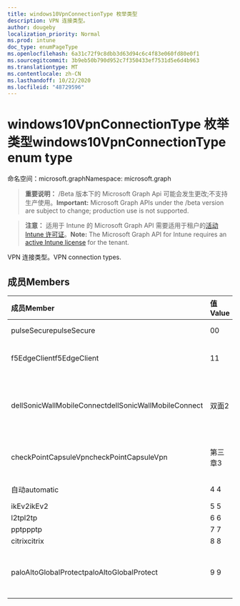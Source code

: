 ```yaml
---
title: windows10VpnConnectionType 枚举类型
description: VPN 连接类型。
author: dougeby
localization_priority: Normal
ms.prod: intune
doc_type: enumPageType
ms.openlocfilehash: 6a31c72f9c8dbb3d63d94c6c4f83e060fd80e0f1
ms.sourcegitcommit: 3b9eb50b790d952c7f350433ef7531d5e6d4b963
ms.translationtype: MT
ms.contentlocale: zh-CN
ms.lasthandoff: 10/22/2020
ms.locfileid: "48729596"
---
```

# <a name="windows10vpnconnectiontype-enum-type"></a><span data-ttu-id="46e6f-103">windows10VpnConnectionType 枚举类型</span><span class="sxs-lookup"><span data-stu-id="46e6f-103">windows10VpnConnectionType enum type</span></span>

<span data-ttu-id="46e6f-104">命名空间：microsoft.graph</span><span class="sxs-lookup"><span data-stu-id="46e6f-104">Namespace: microsoft.graph</span></span>

> <span data-ttu-id="46e6f-105">**重要说明：** /Beta 版本下的 Microsoft Graph Api 可能会发生更改;不支持生产使用。</span><span class="sxs-lookup"><span data-stu-id="46e6f-105">**Important:** Microsoft Graph APIs under the /beta version are subject to change; production use is not supported.</span></span>

> <span data-ttu-id="46e6f-106">**注意：** 适用于 Intune 的 Microsoft Graph API 需要适用于租户的[活动 Intune 许可证](https://go.microsoft.com/fwlink/?linkid=839381)。</span><span class="sxs-lookup"><span data-stu-id="46e6f-106">**Note:** The Microsoft Graph API for Intune requires an [active Intune license](https://go.microsoft.com/fwlink/?linkid=839381) for the tenant.</span></span>

<span data-ttu-id="46e6f-107">VPN 连接类型。</span><span class="sxs-lookup"><span data-stu-id="46e6f-107">VPN connection types.</span></span>

## <a name="members"></a><span data-ttu-id="46e6f-108">成员</span><span class="sxs-lookup"><span data-stu-id="46e6f-108">Members</span></span>
|<span data-ttu-id="46e6f-109">成员</span><span class="sxs-lookup"><span data-stu-id="46e6f-109">Member</span></span>|<span data-ttu-id="46e6f-110">值</span><span class="sxs-lookup"><span data-stu-id="46e6f-110">Value</span></span>|<span data-ttu-id="46e6f-111">说明</span><span class="sxs-lookup"><span data-stu-id="46e6f-111">Description</span></span>|
|:---|:---|:---|
|<span data-ttu-id="46e6f-112">pulseSecure</span><span class="sxs-lookup"><span data-stu-id="46e6f-112">pulseSecure</span></span>|<span data-ttu-id="46e6f-113">0</span><span class="sxs-lookup"><span data-stu-id="46e6f-113">0</span></span>|<span data-ttu-id="46e6f-114">脉冲安全。</span><span class="sxs-lookup"><span data-stu-id="46e6f-114">Pulse Secure.</span></span>|
|<span data-ttu-id="46e6f-115">f5EdgeClient</span><span class="sxs-lookup"><span data-stu-id="46e6f-115">f5EdgeClient</span></span>|<span data-ttu-id="46e6f-116">1</span><span class="sxs-lookup"><span data-stu-id="46e6f-116">1</span></span>|<span data-ttu-id="46e6f-117">F5 边缘客户端。</span><span class="sxs-lookup"><span data-stu-id="46e6f-117">F5 Edge Client.</span></span>|
|<span data-ttu-id="46e6f-118">dellSonicWallMobileConnect</span><span class="sxs-lookup"><span data-stu-id="46e6f-118">dellSonicWallMobileConnect</span></span>|<span data-ttu-id="46e6f-119">双面</span><span class="sxs-lookup"><span data-stu-id="46e6f-119">2</span></span>|<span data-ttu-id="46e6f-120">戴尔 SonicWALL 移动连接。</span><span class="sxs-lookup"><span data-stu-id="46e6f-120">Dell SonicWALL Mobile Connection.</span></span>|
|<span data-ttu-id="46e6f-121">checkPointCapsuleVpn</span><span class="sxs-lookup"><span data-stu-id="46e6f-121">checkPointCapsuleVpn</span></span>|<span data-ttu-id="46e6f-122">第三章</span><span class="sxs-lookup"><span data-stu-id="46e6f-122">3</span></span>|<span data-ttu-id="46e6f-123">检查点胶囊 VPN。</span><span class="sxs-lookup"><span data-stu-id="46e6f-123">Check Point Capsule VPN.</span></span>|
|<span data-ttu-id="46e6f-124">自动</span><span class="sxs-lookup"><span data-stu-id="46e6f-124">automatic</span></span>|<span data-ttu-id="46e6f-125">4 </span><span class="sxs-lookup"><span data-stu-id="46e6f-125">4</span></span>|<span data-ttu-id="46e6f-126">自动。</span><span class="sxs-lookup"><span data-stu-id="46e6f-126">Automatic.</span></span>|
|<span data-ttu-id="46e6f-127">ikEv2</span><span class="sxs-lookup"><span data-stu-id="46e6f-127">ikEv2</span></span>|<span data-ttu-id="46e6f-128">5 </span><span class="sxs-lookup"><span data-stu-id="46e6f-128">5</span></span>|<span data-ttu-id="46e6f-129">IKEv2.</span><span class="sxs-lookup"><span data-stu-id="46e6f-129">IKEv2.</span></span>|
|<span data-ttu-id="46e6f-130">l2tp</span><span class="sxs-lookup"><span data-stu-id="46e6f-130">l2tp</span></span>|<span data-ttu-id="46e6f-131">6 </span><span class="sxs-lookup"><span data-stu-id="46e6f-131">6</span></span>|<span data-ttu-id="46e6f-132">L2TP.</span><span class="sxs-lookup"><span data-stu-id="46e6f-132">L2TP.</span></span>|
|<span data-ttu-id="46e6f-133">pptp</span><span class="sxs-lookup"><span data-stu-id="46e6f-133">pptp</span></span>|<span data-ttu-id="46e6f-134">7 </span><span class="sxs-lookup"><span data-stu-id="46e6f-134">7</span></span>|<span data-ttu-id="46e6f-135">PPTP.</span><span class="sxs-lookup"><span data-stu-id="46e6f-135">PPTP.</span></span>|
|<span data-ttu-id="46e6f-136">citrix</span><span class="sxs-lookup"><span data-stu-id="46e6f-136">citrix</span></span>|<span data-ttu-id="46e6f-137">8 </span><span class="sxs-lookup"><span data-stu-id="46e6f-137">8</span></span>|<span data-ttu-id="46e6f-138">Citrix.</span><span class="sxs-lookup"><span data-stu-id="46e6f-138">Citrix.</span></span>|
|<span data-ttu-id="46e6f-139">paloAltoGlobalProtect</span><span class="sxs-lookup"><span data-stu-id="46e6f-139">paloAltoGlobalProtect</span></span>|<span data-ttu-id="46e6f-140">9 </span><span class="sxs-lookup"><span data-stu-id="46e6f-140">9</span></span>|<span data-ttu-id="46e6f-141">Palo Alto 网络 GlobalProtect。</span><span class="sxs-lookup"><span data-stu-id="46e6f-141">Palo Alto Networks GlobalProtect.</span></span>|






